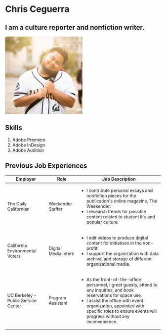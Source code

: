# Chris Ceguerra
## I am a culture reporter and nonfiction writer.

<img src="cc_iskolar.jpg" height="250" width="250">

## Skills ##
1. Adobe Premiere
2. Adobe InDesign
3. Adobe Audition

## Previous Job Experiences
| Employer                            | Role             | Job Description       |
|-------------------------------------|------------------|---------------------- |
| The Daily Californian               |Weekender Staffer     |   <ul><li> I contribute personal essays and nonfiction pieces for the publication's online magazine, The Weekender. <li> I research trends for possible content related to student life and popular culture. </ul>|
| California Environmental Voters     |Digital Media Intern  |   <ul><li> I edit videos to produce digital content for initiatives in the non-profit. <li> I support the organization with data archival and storage of different organizational media. </ul>|
| UC Berkeley - Public Service Center | Program Assistant     |  <ul><li> As the front-of-the-office personnel, I greet guests, attend to any inquiries, and book reservations for space use. <li> I assist the office with event organization, appointed with specific roles to ensure events will progress without any inconvenience.  |
